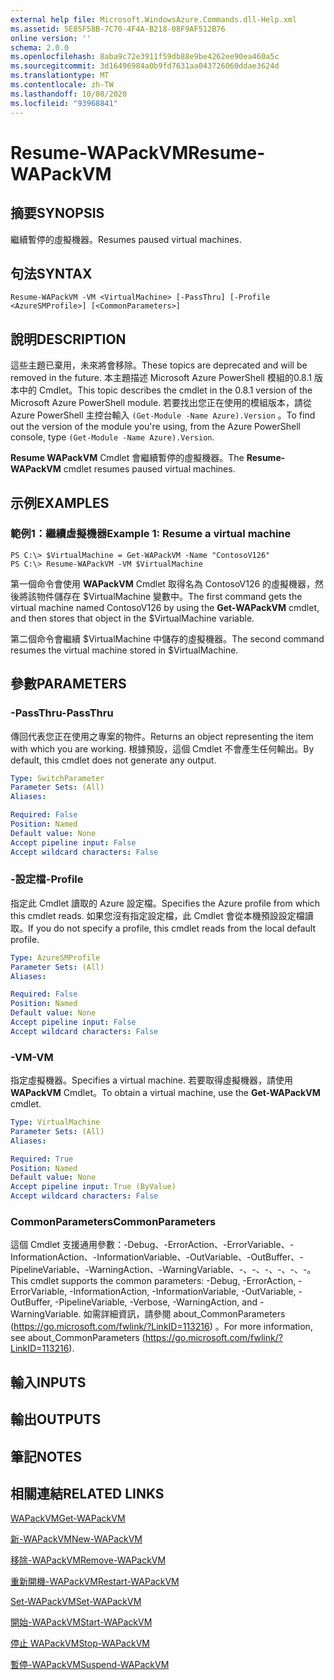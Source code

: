 ```yaml
---
external help file: Microsoft.WindowsAzure.Commands.dll-Help.xml
ms.assetid: 5E85F58B-7C70-4F4A-B218-08F9AF512B76
online version: ''
schema: 2.0.0
ms.openlocfilehash: 8aba9c72e3911f59db88e9be4262ee90ea460a5c
ms.sourcegitcommit: 3d16496984a0b9fd7631aa043726060ddae3624d
ms.translationtype: MT
ms.contentlocale: zh-TW
ms.lasthandoff: 10/08/2020
ms.locfileid: "93968841"
---
```

# <span data-ttu-id="34a0f-101">Resume-WAPackVM</span><span class="sxs-lookup"><span data-stu-id="34a0f-101">Resume-WAPackVM</span></span>

## <span data-ttu-id="34a0f-102">摘要</span><span class="sxs-lookup"><span data-stu-id="34a0f-102">SYNOPSIS</span></span>
<span data-ttu-id="34a0f-103">繼續暫停的虛擬機器。</span><span class="sxs-lookup"><span data-stu-id="34a0f-103">Resumes paused virtual machines.</span></span>

## <span data-ttu-id="34a0f-104">句法</span><span class="sxs-lookup"><span data-stu-id="34a0f-104">SYNTAX</span></span>

```
Resume-WAPackVM -VM <VirtualMachine> [-PassThru] [-Profile <AzureSMProfile>] [<CommonParameters>]
```

## <span data-ttu-id="34a0f-105">說明</span><span class="sxs-lookup"><span data-stu-id="34a0f-105">DESCRIPTION</span></span>
<span data-ttu-id="34a0f-106">這些主題已棄用，未來將會移除。</span><span class="sxs-lookup"><span data-stu-id="34a0f-106">These topics are deprecated and will be removed in the future.</span></span>
<span data-ttu-id="34a0f-107">本主題描述 Microsoft Azure PowerShell 模組的0.8.1 版本中的 Cmdlet。</span><span class="sxs-lookup"><span data-stu-id="34a0f-107">This topic describes the cmdlet in the 0.8.1 version of the Microsoft Azure PowerShell module.</span></span>
<span data-ttu-id="34a0f-108">若要找出您正在使用的模組版本，請從 Azure PowerShell 主控台輸入 `(Get-Module -Name Azure).Version` 。</span><span class="sxs-lookup"><span data-stu-id="34a0f-108">To find out the version of the module you're using, from the Azure PowerShell console, type `(Get-Module -Name Azure).Version`.</span></span>

<span data-ttu-id="34a0f-109">**Resume WAPackVM** Cmdlet 會繼續暫停的虛擬機器。</span><span class="sxs-lookup"><span data-stu-id="34a0f-109">The **Resume-WAPackVM** cmdlet resumes paused virtual machines.</span></span>

## <span data-ttu-id="34a0f-110">示例</span><span class="sxs-lookup"><span data-stu-id="34a0f-110">EXAMPLES</span></span>

### <span data-ttu-id="34a0f-111">範例1：繼續虛擬機器</span><span class="sxs-lookup"><span data-stu-id="34a0f-111">Example 1: Resume a virtual machine</span></span>
```
PS C:\> $VirtualMachine = Get-WAPackVM -Name "ContosoV126"
PS C:\> Resume-WAPackVM -VM $VirtualMachine
```

<span data-ttu-id="34a0f-112">第一個命令會使用 **WAPackVM** Cmdlet 取得名為 ContosoV126 的虛擬機器，然後將該物件儲存在 $VirtualMachine 變數中。</span><span class="sxs-lookup"><span data-stu-id="34a0f-112">The first command gets the virtual machine named ContosoV126 by using the **Get-WAPackVM** cmdlet, and then stores that object in the $VirtualMachine variable.</span></span>

<span data-ttu-id="34a0f-113">第二個命令會繼續 $VirtualMachine 中儲存的虛擬機器。</span><span class="sxs-lookup"><span data-stu-id="34a0f-113">The second command resumes the virtual machine stored in $VirtualMachine.</span></span>

## <span data-ttu-id="34a0f-114">參數</span><span class="sxs-lookup"><span data-stu-id="34a0f-114">PARAMETERS</span></span>

### <span data-ttu-id="34a0f-115">-PassThru</span><span class="sxs-lookup"><span data-stu-id="34a0f-115">-PassThru</span></span>
<span data-ttu-id="34a0f-116">傳回代表您正在使用之專案的物件。</span><span class="sxs-lookup"><span data-stu-id="34a0f-116">Returns an object representing the item with which you are working.</span></span>
<span data-ttu-id="34a0f-117">根據預設，這個 Cmdlet 不會產生任何輸出。</span><span class="sxs-lookup"><span data-stu-id="34a0f-117">By default, this cmdlet does not generate any output.</span></span>

```yaml
Type: SwitchParameter
Parameter Sets: (All)
Aliases:

Required: False
Position: Named
Default value: None
Accept pipeline input: False
Accept wildcard characters: False
```

### <span data-ttu-id="34a0f-118">-設定檔</span><span class="sxs-lookup"><span data-stu-id="34a0f-118">-Profile</span></span>
<span data-ttu-id="34a0f-119">指定此 Cmdlet 讀取的 Azure 設定檔。</span><span class="sxs-lookup"><span data-stu-id="34a0f-119">Specifies the Azure profile from which this cmdlet reads.</span></span>
<span data-ttu-id="34a0f-120">如果您沒有指定設定檔，此 Cmdlet 會從本機預設設定檔讀取。</span><span class="sxs-lookup"><span data-stu-id="34a0f-120">If you do not specify a profile, this cmdlet reads from the local default profile.</span></span>

```yaml
Type: AzureSMProfile
Parameter Sets: (All)
Aliases:

Required: False
Position: Named
Default value: None
Accept pipeline input: False
Accept wildcard characters: False
```

### <span data-ttu-id="34a0f-121">-VM</span><span class="sxs-lookup"><span data-stu-id="34a0f-121">-VM</span></span>
<span data-ttu-id="34a0f-122">指定虛擬機器。</span><span class="sxs-lookup"><span data-stu-id="34a0f-122">Specifies a virtual machine.</span></span>
<span data-ttu-id="34a0f-123">若要取得虛擬機器，請使用 **WAPackVM** Cmdlet。</span><span class="sxs-lookup"><span data-stu-id="34a0f-123">To obtain a virtual machine, use the **Get-WAPackVM** cmdlet.</span></span>

```yaml
Type: VirtualMachine
Parameter Sets: (All)
Aliases:

Required: True
Position: Named
Default value: None
Accept pipeline input: True (ByValue)
Accept wildcard characters: False
```

### <span data-ttu-id="34a0f-124">CommonParameters</span><span class="sxs-lookup"><span data-stu-id="34a0f-124">CommonParameters</span></span>
<span data-ttu-id="34a0f-125">這個 Cmdlet 支援通用參數：-Debug、-ErrorAction、-ErrorVariable、-InformationAction、-InformationVariable、-OutVariable、-OutBuffer、-PipelineVariable、-WarningAction、-WarningVariable、-、-、-、-、-、-。</span><span class="sxs-lookup"><span data-stu-id="34a0f-125">This cmdlet supports the common parameters: -Debug, -ErrorAction, -ErrorVariable, -InformationAction, -InformationVariable, -OutVariable, -OutBuffer, -PipelineVariable, -Verbose, -WarningAction, and -WarningVariable.</span></span> <span data-ttu-id="34a0f-126">如需詳細資訊，請參閱 about_CommonParameters (https://go.microsoft.com/fwlink/?LinkID=113216) 。</span><span class="sxs-lookup"><span data-stu-id="34a0f-126">For more information, see about_CommonParameters (https://go.microsoft.com/fwlink/?LinkID=113216).</span></span>

## <span data-ttu-id="34a0f-127">輸入</span><span class="sxs-lookup"><span data-stu-id="34a0f-127">INPUTS</span></span>

## <span data-ttu-id="34a0f-128">輸出</span><span class="sxs-lookup"><span data-stu-id="34a0f-128">OUTPUTS</span></span>

## <span data-ttu-id="34a0f-129">筆記</span><span class="sxs-lookup"><span data-stu-id="34a0f-129">NOTES</span></span>

## <span data-ttu-id="34a0f-130">相關連結</span><span class="sxs-lookup"><span data-stu-id="34a0f-130">RELATED LINKS</span></span>

[<span data-ttu-id="34a0f-131">WAPackVM</span><span class="sxs-lookup"><span data-stu-id="34a0f-131">Get-WAPackVM</span></span>](./Get-WAPackVM.md)

[<span data-ttu-id="34a0f-132">新-WAPackVM</span><span class="sxs-lookup"><span data-stu-id="34a0f-132">New-WAPackVM</span></span>](./New-WAPackVM.md)

[<span data-ttu-id="34a0f-133">移除-WAPackVM</span><span class="sxs-lookup"><span data-stu-id="34a0f-133">Remove-WAPackVM</span></span>](./Remove-WAPackVM.md)

[<span data-ttu-id="34a0f-134">重新開機-WAPackVM</span><span class="sxs-lookup"><span data-stu-id="34a0f-134">Restart-WAPackVM</span></span>](./Restart-WAPackVM.md)

[<span data-ttu-id="34a0f-135">Set-WAPackVM</span><span class="sxs-lookup"><span data-stu-id="34a0f-135">Set-WAPackVM</span></span>](./Set-WAPackVM.md)

[<span data-ttu-id="34a0f-136">開始-WAPackVM</span><span class="sxs-lookup"><span data-stu-id="34a0f-136">Start-WAPackVM</span></span>](./Start-WAPackVM.md)

[<span data-ttu-id="34a0f-137">停止 WAPackVM</span><span class="sxs-lookup"><span data-stu-id="34a0f-137">Stop-WAPackVM</span></span>](./Stop-WAPackVM.md)

[<span data-ttu-id="34a0f-138">暫停-WAPackVM</span><span class="sxs-lookup"><span data-stu-id="34a0f-138">Suspend-WAPackVM</span></span>](./Suspend-WAPackVM.md)


